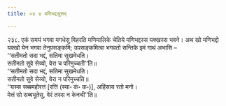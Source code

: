 ```yaml
---
title: ०४ ४ मणिभद्दसुत्तम्

---
```


२३८. एकं समयं भगवा मगधेसु विहरति मणिमालिके चेतिये मणिभद्दस्स यक्खस्स भवने। अथ खो मणिभद्दो यक्खो येन भगवा तेनुपसङ्कमि; उपसङ्कमित्वा भगवतो सन्तिके इमं गाथं अभासि –  
‘‘सतीमतो सदा भद्दं, सतिमा सुखमेधति।  
सतीमतो सुवे सेय्यो, वेरा च परिमुच्चती’’ति॥  
‘‘सतीमतो सदा भद्दं, सतिमा सुखमेधति।  
सतीमतो सुवे सेय्यो, वेरा न परिमुच्चति॥  
‘‘यस्स सब्बमहोरत्तं [रत्तिं (स्या॰ कं॰ क॰)], अहिंसाय रतो मनो।  
मेत्तं सो सब्बभूतेसु, वेरं तस्स न केनची’’ति॥  

